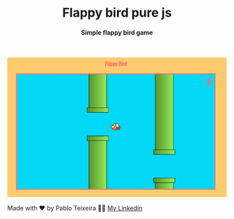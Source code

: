 <h1 align="center">
    Flappy bird pure js
</h1>


<h4 align="center">
  Simple flappy bird game <br>
  <!-- <a target="blank" align="center" href="https://github-explorer-sigma.vercel.app/">click to access the project.</a> -->
</h4>
  
</br>


![png1](git-img/flap.png)


Made with ♥ by Pablo Teixeira :male_detective: [My Linkedin](https://www.linkedin.com/in/pablo-teixeira-30713777/)

